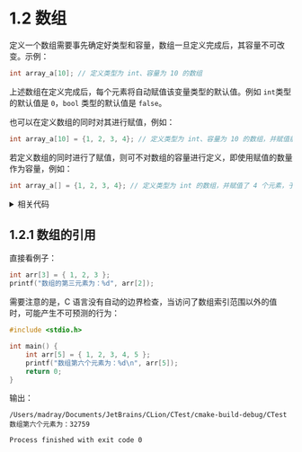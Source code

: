 # 1.2 数组

定义一个数组需要事先确定好类型和容量，数组一旦定义完成后，其容量不可改变。示例：

```c
int array_a[10]; // 定义类型为 int、容量为 10 的数组
```

上述数组在定义完成后，每个元素将自动赋值该变量类型的默认值。例如 `int`类型的默认值是 `0`，`bool` 类型的默认值是 `false`。

也可以在定义数组的同时对其进行赋值，例如：

```c
int array_a[10] = {1, 2, 3, 4}; // 定义类型为 int、容量为 10 的数组，并赋值前 4 个元素
```

若定义数组的同时进行了赋值，则可不对数组的容量进行定义，即使用赋值的数量作为容量，例如：

```c
int array_a[] = {1, 2, 3, 4}; // 定义类型为 int 的数组，并赋值了 4 个元素，于是该数组容量为 4
```

<details>
<summary>相关代码</summary>

```c
#include <stdio.h>

int main() {
    int array_a[10]; // 定义类型为 int、容量为 10 的数组
    printf("array_a 的容量为：%lu\n", sizeof(array_a) / sizeof(array_a[0]));

    int size = 114;
    int array_b[size]; // 定义类型为 int、容量大小等于变量 size 的数组
    printf("array_b 的容量为：%lu\n", sizeof(array_b) / sizeof(array_b[0]));
    size = 514;
    printf("更改了变量 size 的值后，array_b 的容量为：%lu\n", sizeof(array_b) / sizeof(array_b[0])); // 数组一旦定义完成，其容量不可改变

    return 0;
}
```

输出：

```
/Users/madray/Documents/JetBrains/CLion/CTest/cmake-build-debug/CTest
array_a 的容量为：10
array_b 的容量为：114
更改了变量 size 的值后，array_b 的容量为：114

Process finished with exit code 0
```
</details>

## 1.2.1 数组的引用

直接看例子：

```c
int arr[3] = { 1, 2, 3 };
printf("数组的第三元素为：%d", arr[2]);
```

需要注意的是，C 语言没有自动的边界检查，当访问了数组索引范围以外的值时，可能产生不可预测的行为：

```c
#include <stdio.h>

int main() {
    int arr[5] = { 1, 2, 3, 4, 5 };
    printf("数组第六个元素为：%d\n", arr[5]);
    return 0;
}
```

输出：

```
/Users/madray/Documents/JetBrains/CLion/CTest/cmake-build-debug/CTest
数组第六个元素为：32759

Process finished with exit code 0
```
